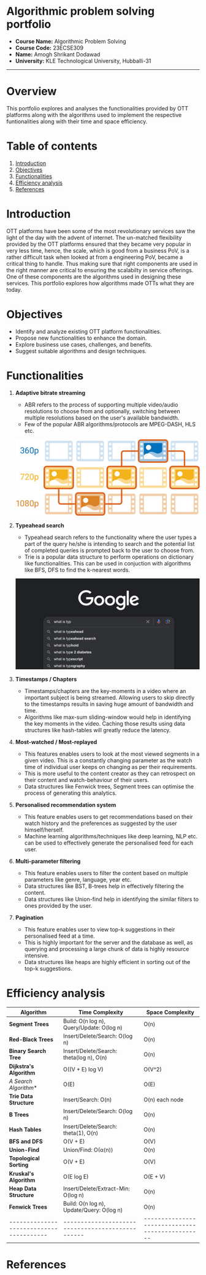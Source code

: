 # Algorithmic problem solving portfolio
 - **Course Name:** Algorithmic Problem Solving
 - **Course Code:** 23ECSE309
 - **Name:** Amogh Shrikant Dodawad
 - **University:** KLE Technological University, Hubballi-31

---

# Overview
This portfolio explores and analyses the functionalities provided by OTT platforms along with the algorithms used to implement the respective funtionalities along with their time and space efficiency.

# Table of contents
1. [Introduction](#introduction)
2. [Objectives](#objectives)
3. [Functionalities](#functionalities)
4. [Efficiency analysis](#efficiency-analysis)
5. [References](#references)

# Introduction
OTT platforms have been some of the most revolutionary services saw the light of the day with the advent of internet.
    The un-matched flexibility provided by the OTT platforms ensured that they became very popular in very less time, hence, the scale, which is good from a business PoV, is a rather difficult task when looked at from a engineering PoV, became a critical thing to handle. Thus making sure that right components are used in the right manner are critical to ensuring the scalabilty in service offerings. One of these components are the algorithms used in designing these services. This portfolio explores how algorithms made OTTs what they are today.

# Objectives
- Identify and analyze existing OTT platform functionalities.
- Propose new functionalities to enhance the domain.
- Explore business use cases, challenges, and benefits.
- Suggest suitable algorithms and design techniques.

# Functionalities
1. **Adaptive bitrate streaming**
    
    - ABR refers to the process of supporting multiple video/audio resolutions to choose from and optionally, switching between multiple resolutions based on the user's available bandwidth.
    - Few of the popular ABR algorithms/protocols are MPEG-DASH, HLS etc.
    

    ![abr](abr.jpg)


2. **Typeahead search**
    - Typeahead search refers to the functionality where the user types a part of the query he/she is intending to search and the potential list of completed queries is prompted back to the user to choose from.
    - Trie is a popular data structure to perform operations on dictionary like functionalities. This can be used in conjuction with algorithms like BFS, DFS to find the k-nearest words.


    ![type](typeahead.png)

    
3. **Timestamps / Chapters**
    - Timestamps/chapters are the key-moments in a video where an important subject is being streamed. Allowing users to skip directly to the timestamps results in saving huge amount of bandwidth and time.
    - Algorithms like max-sum sliding-window would help in identifying the key moments in the video. Caching those results using data structures like hash-tables will greatly reduce the latency.
4. **Most-watched / Most-replayed**
    - This features enables users to look at the most viewed segments in a given video. This is a constantly changing parameter as the watch time of individual user keeps on changing as per their requirements.
    - This is more useful to the content creator as they can retrospect on their content and watch-behaviour of their users.
    - Data structures like Fenwick trees, Segment trees can optimise the process of generating this analytics.
5. **Personalised recommendation system**
    - This feature enables users to get recommendations based on their watch history and the preferences as suggested by the user himself/herself.
    - Machine learning algorithms/techniques like deep learning, NLP etc. can be used to effectively generate the personalised feed for each user.
6. **Multi-parameter filtering**
    - This feature enables users to filter the content based on multiple parameters like genre, language, year etc.
    - Data structures like BST, B-trees help in effectively filtering the content.
    - Data structures like Union-find help in identifying the similar filters to ones provided by the user.
7. **Pagination**
    - This feature enables user to view top-k suggestions in their personalised feed at a time.
    - This is highly important for the server and the database as well, as querying and processing a large chunk of data is highly resource intensive.
    - Data structures like heaps are highly efficient in sorting out of the top-k suggestions.


# Efficiency analysis

| **Algorithm**                         | **Time Complexity**                            | **Space Complexity**                          |
|---------------------------------------|------------------------------------------------|-----------------------------------------------|
| **Segment Trees**                     | Build: O(n log n), Query/Update: O(log n)      | O(n)                                          |
| **Red-Black Trees**                   | Insert/Delete/Search: O(log n)                 | O(n)                                          |
| **Binary Search Tree**                | Insert/Delete/Search: theta(log n), O(n)       | O(n)                                          |
| **Dijkstra's Algorithm**              | O((V + E) log V)                               | O(V^2)                                        |
| **A* Search Algorithm**               | O(E)                                           | O(E)                                          |
| **Trie Data Structure**               | Insert/Search: O(n)                            | O(n) each node                                |
| **B Trees**                           | Insert/Delete/Search: O(log n)                 | O(n)                                          |
| **Hash Tables**                       | Insert/Delete/Search: theta(1), O(n)           | O(n)                                          |
| **BFS and DFS**                       | O(V + E)                                       | O(V)                                          |
| **Union-Find**                        | Union/Find: O(α(n))                            | O(n)                                          |
| **Topological Sorting**               | O(V + E)                                       | O(V)                                          |
| **Kruskal's Algorithm**               | O(E log E)                                     | O(E + V)                                      |
| **Heap Data Structure**               | Insert/Delete/Extract-Min: O(log n)            | O(n)                                          |
| **Fenwick Trees**                     | Build: O(n log n), Update/Query: O(log n)      | O(n)                                          |
|---------------------------------------|------------------------------------------------|-----------------------------------------------|

# References
